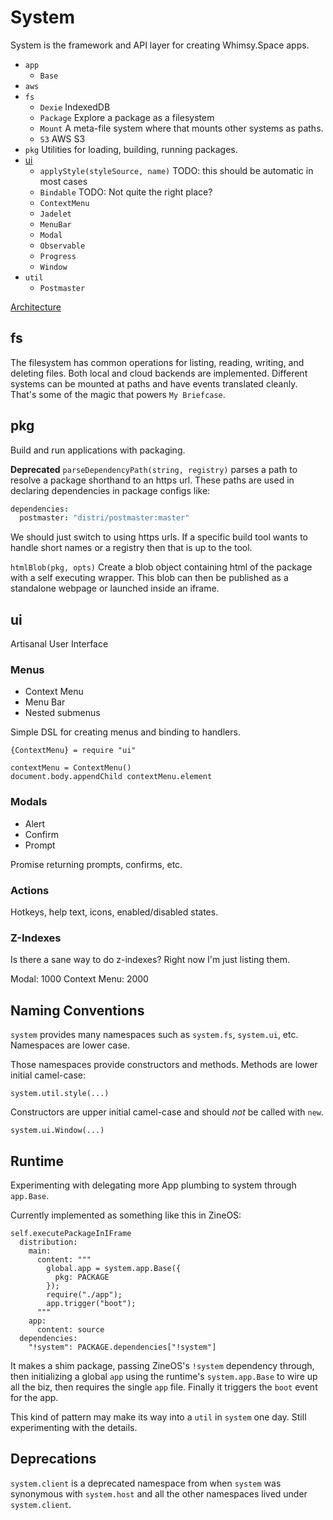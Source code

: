 System
======

System is the framework and API layer for creating Whimsy.Space apps.

- `app`
  - `Base`
- `aws`
- `fs`
  - `Dexie` IndexedDB
  - `Package` Explore a package as a filesystem
  - `Mount` A meta-file system where that mounts other systems as paths.
  - `S3` AWS S3
- `pkg` Utilities for loading, building, running packages.
- [ui](#ui)
  - `applyStyle(styleSource, name)` TODO: this should be automatic in most cases
  - `Bindable` TODO: Not quite the right place?
  - `ContextMenu`
  - `Jadelet`
  - `MenuBar`
  - `Modal`
  - `Observable`
  - `Progress`
  - `Window`
- `util`
  - `Postmaster`


[Architecture](https://danielx.net/wiki/architecture.html)

fs
----------

The filesystem has common operations for listing, reading, writing, and deleting
files. Both local and cloud backends are implemented. Different systems can be
mounted at paths and have events translated cleanly. That's some of the magic 
that powers `My Briefcase`.

pkg
---

Build and run applications with packaging.

**Deprecated** `parseDependencyPath(string, registry)` parses a path to resolve a package
shorthand to an https url. These paths are used in declaring dependencies in
package configs like:

```coffee
dependencies:
  postmaster: "distri/postmaster:master"
```

We should just switch to using https urls. If a specific build tool wants to
handle short names or a registry then that is up to the tool.

`htmlBlob(pkg, opts)` Create a blob object containing html of the package with a
self executing wrapper. This blob can then be published as a standalone webpage
or launched inside an iframe.

ui
---

Artisanal User Interface

### Menus

- Context Menu
- Menu Bar
- Nested submenus

Simple DSL for creating menus and binding to handlers.

```
{ContextMenu} = require "ui"

contextMenu = ContextMenu()
document.body.appendChild contextMenu.element
```

### Modals

- Alert
- Confirm
- Prompt

Promise returning prompts, confirms, etc.

### Actions

Hotkeys, help text, icons, enabled/disabled states.

### Z-Indexes

Is there a sane way to do z-indexes? Right now I'm just listing them.

Modal: 1000
Context Menu: 2000

Naming Conventions
---

`system` provides many namespaces such as `system.fs`, `system.ui`, etc.
Namespaces are lower case.

Those namespaces provide constructors and methods. Methods are lower initial
camel-case:

`system.util.style(...)`

Constructors are upper initial camel-case and should _not_ be called with `new`.

`system.ui.Window(...)`

Runtime
-------

Experimenting with delegating more App plumbing to system through `app.Base`.

Currently implemented as something like this in ZineOS:

```
self.executePackageInIFrame
  distribution:
    main: 
      content: """
        global.app = system.app.Base({
          pkg: PACKAGE
        });
        require("./app");
        app.trigger("boot");
      """
    app:
      content: source
  dependencies:
    "!system": PACKAGE.dependencies["!system"]
```

It makes a shim package, passing ZineOS's `!system` dependency through, then
initializing a global `app` using the runtime's `system.app.Base` to wire up all the
biz, then requires the single `app` file. Finally it triggers the `boot` event
for the app.

This kind of pattern may make its way into a `util` in `system` one day. Still
experimenting with the details.

Deprecations
---

`system.client` is a deprecated namespace from when `system` was synonymous with
`system.host` and all the other namespaces lived under `system.client`.
